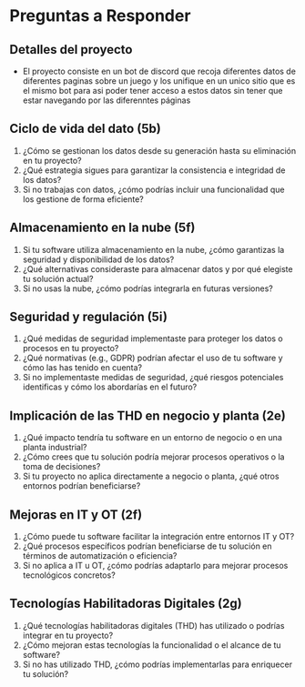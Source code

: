 # Preguntas a Responder

## Detalles del proyecto

- El proyecto consiste en un bot de discord que recoja diferentes datos de diferentes paginas sobre un juego y los unifique en un unico sitio que es el mismo bot para asi poder tener acceso a estos datos sin tener que estar navegando por las diferenntes páginas


## Ciclo de vida del dato (5b)
1. ¿Cómo se gestionan los datos desde su generación hasta su eliminación en tu proyecto?
2. ¿Qué estrategia sigues para garantizar la consistencia e integridad de los datos?
3. Si no trabajas con datos, ¿cómo podrías incluir una funcionalidad que los gestione de forma eficiente?

## Almacenamiento en la nube (5f)
1. Si tu software utiliza almacenamiento en la nube, ¿cómo garantizas la seguridad y disponibilidad de los datos?
2. ¿Qué alternativas consideraste para almacenar datos y por qué elegiste tu solución actual?
3. Si no usas la nube, ¿cómo podrías integrarla en futuras versiones?

## Seguridad y regulación (5i)
1. ¿Qué medidas de seguridad implementaste para proteger los datos o procesos en tu proyecto?
2. ¿Qué normativas (e.g., GDPR) podrían afectar el uso de tu software y cómo las has tenido en cuenta?
3. Si no implementaste medidas de seguridad, ¿qué riesgos potenciales identificas y cómo los abordarías en el futuro?

## Implicación de las THD en negocio y planta (2e)
1. ¿Qué impacto tendría tu software en un entorno de negocio o en una planta industrial?
2. ¿Cómo crees que tu solución podría mejorar procesos operativos o la toma de decisiones?
3. Si tu proyecto no aplica directamente a negocio o planta, ¿qué otros entornos podrían beneficiarse?

## Mejoras en IT y OT (2f)
1. ¿Cómo puede tu software facilitar la integración entre entornos IT y OT?
2. ¿Qué procesos específicos podrían beneficiarse de tu solución en términos de automatización o eficiencia?
3. Si no aplica a IT u OT, ¿cómo podrías adaptarlo para mejorar procesos tecnológicos concretos?

## Tecnologías Habilitadoras Digitales (2g)
1. ¿Qué tecnologías habilitadoras digitales (THD) has utilizado o podrías integrar en tu proyecto?
2. ¿Cómo mejoran estas tecnologías la funcionalidad o el alcance de tu software?
3. Si no has utilizado THD, ¿cómo podrías implementarlas para enriquecer tu solución?
